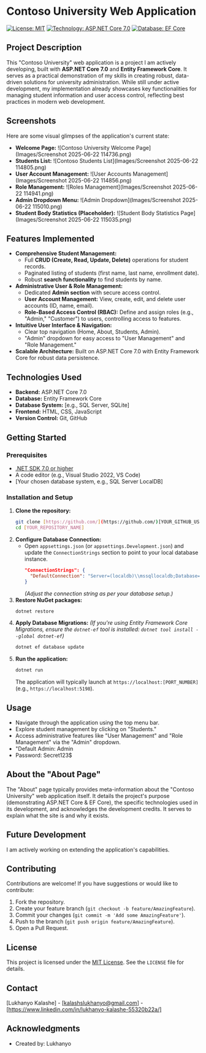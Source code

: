 # Contoso University Web Application

[![License: MIT](https://img.shields.io/badge/License-MIT-yellow.svg)](https://opensource.org/licenses/MIT)
[![Technology: ASP.NET Core 7.0](https://img.shields.io/badge/ASP.NET%20Core-7.0-blue.svg)](https://dotnet.microsoft.com/en-us/download/dotnet/7.0)
[![Database: EF Core](https://img.shields.io/badge/Entity%20Framework%20Core-blueviolet.svg)](https://learn.microsoft.com/en-us/ef/core/)

## Project Description

This "Contoso University" web application is a project I am actively developing, built with **ASP.NET Core 7.0** and **Entity Framework Core**. It serves as a practical demonstration of my skills in creating robust, data-driven solutions for university administration. While still under active development, my implementation already showcases key functionalities for managing student information and user access control, reflecting best practices in modern web development.

## Screenshots

Here are some visual glimpses of the application's current state:

* **Welcome Page:**
    ![Contoso University Welcome Page](Images/Screenshot 2025-06-22 114736.png)
* **Students List:**
    ![Contoso Students List](Images/Screenshot 2025-06-22 114805.png)
* **User Account Management:**
    ![User Accounts Management](Images/Screenshot 2025-06-22 114856.png)
* **Role Management:**
    ![Roles Management](Images/Screenshot 2025-06-22 114941.png)
* **Admin Dropdown Menu:**
    ![Admin Dropdown](Images/Screenshot 2025-06-22 115010.png)
* **Student Body Statistics (Placeholder):**
    ![Student Body Statistics Page](Images/Screenshot 2025-06-22 115035.png)

## Features Implemented

* **Comprehensive Student Management:**
    * Full **CRUD (Create, Read, Update, Delete)** operations for student records.
    * Paginated listing of students (first name, last name, enrollment date).
    * Robust **search functionality** to find students by name.
* **Administrative User & Role Management:**
    * Dedicated **Admin section** with secure access control.
    * **User Account Management:** View, create, edit, and delete user accounts (ID, name, email).
    * **Role-Based Access Control (RBAC):** Define and assign roles (e.g., "Admin," "Customer") to users, controlling access to features.
* **Intuitive User Interface & Navigation:**
    * Clear top navigation (Home, About, Students, Admin).
    * "Admin" dropdown for easy access to "User Management" and "Role Management."
* **Scalable Architecture:** Built on ASP.NET Core 7.0 with Entity Framework Core for robust data persistence.

## Technologies Used

* **Backend:** ASP.NET Core 7.0
* **Database:** Entity Framework Core
* **Database System:** [e.g., SQL Server, SQLite]
* **Frontend:** HTML, CSS, JavaScript
* **Version Control:** Git, GitHub

## Getting Started

### Prerequisites

* [.NET SDK 7.0 or higher](https://dotnet.microsoft.com/download/dotnet/7.0)
* A code editor (e.g., Visual Studio 2022, VS Code)
* [Your chosen database system, e.g., SQL Server LocalDB]

### Installation and Setup

1.  **Clone the repository:**
    ```bash
    git clone [https://github.com/](https://github.com/)[YOUR_GITHUB_USERNAME]/[YOUR_REPOSITORY_NAME].git
    cd [YOUR_REPOSITORY_NAME]
    ```
2.  **Configure Database Connection:**
    * Open `appsettings.json` (or `appsettings.Development.json`) and update the `ConnectionStrings` section to point to your local database instance.
        ```json
        "ConnectionStrings": {
          "DefaultConnection": "Server=(localdb)\\mssqllocaldb;Database=ContosoUniversity;Trusted_Connection=True;MultipleActiveResultSets=true"
        }
        ```
        *(Adjust the connection string as per your database setup.)*
3.  **Restore NuGet packages:**
    ```bash
    dotnet restore
    ```
4.  **Apply Database Migrations:**
    *(If you're using Entity Framework Core Migrations, ensure the `dotnet-ef` tool is installed: `dotnet tool install --global dotnet-ef`)*
    ```bash
    dotnet ef database update
    ```
5.  **Run the application:**
    ```bash
    dotnet run
    ```
    The application will typically launch at `https://localhost:[PORT_NUMBER]` (e.g., `https://localhost:5198`).

## Usage

* Navigate through the application using the top menu bar.
* Explore student management by clicking on "Students."
* Access administrative features like "User Management" and "Role Management" via the "Admin" dropdown.
* "Default Admin: Admin
*  Password: Secret123$

## About the "About Page"

The "About" page typically provides meta-information about the "Contoso University" web application itself. It details the project's purpose (demonstrating ASP.NET Core & EF Core), the specific technologies used in its development, and acknowledges the development credits. It serves to explain what the site is and why it exists.

## Future Development

I am actively working on extending the application's capabilities.



## Contributing

Contributions are welcome! If you have suggestions or would like to contribute:

1.  Fork the repository.
2.  Create your feature branch (`git checkout -b feature/AmazingFeature`).
3.  Commit your changes (`git commit -m 'Add some AmazingFeature'`).
4.  Push to the branch (`git push origin feature/AmazingFeature`).
5.  Open a Pull Request.

## License

This project is licensed under the [MIT License](https://opensource.org/licenses/MIT). See the `LICENSE` file for details.

## Contact

[Lukhanyo Kalashe] - [kalashslukhanyo@gmail.com] - [https://www.linkedin.com/in/lukhanyo-kalashe-55320b22a/]

## Acknowledgments


* Created by: Lukhanyo
